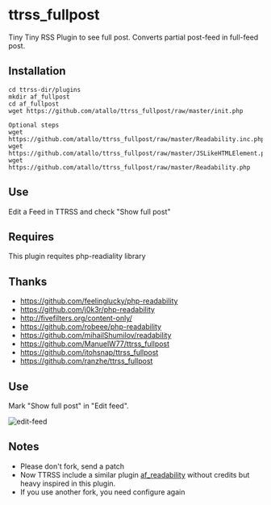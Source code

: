 ttrss_fullpost
==============

Tiny Tiny RSS Plugin to see full post. Converts partial post-feed in full-feed post.

Installation
------------------------

    cd ttrss-dir/plugins
    mkdir af_fullpost
    cd af_fullpost
    wget https://github.com/atallo/ttrss_fullpost/raw/master/init.php

    Optional steps
    wget https://github.com/atallo/ttrss_fullpost/raw/master/Readability.inc.php
    wget https://github.com/atallo/ttrss_fullpost/raw/master/JSLikeHTMLElement.php
    wget https://github.com/atallo/ttrss_fullpost/raw/master/Readability.php

Use
------------------------

Edit a Feed in TTRSS and check "Show full post"

Requires
------------------------

This plugin requites php-readiality library

Thanks
------------------------

* https://github.com/feelinglucky/php-readability
* https://github.com/j0k3r/php-readability
* http://fivefilters.org/content-only/
* https://github.com/robeee/php-readability
* https://github.com/mihailShumilov/readability
* https://github.com/ManuelW77/ttrss_fullpost
* https://github.com/itohsnap/ttrss_fullpost
* https://github.com/ranzhe/ttrss_fullpost


Use
------------------------

Mark "Show full post" in "Edit feed".

![edit-feed](https://cloud.githubusercontent.com/assets/586093/8686502/3af1aa36-2a87-11e5-91bf-b50b621de278.png)

Notes
------------------------

* Please don't fork, send a patch
* Now TTRSS include a similar plugin [af_readability](https://github.com/gothfox/Tiny-Tiny-RSS/tree/master/plugins/af_readability) without credits but heavy inspired in this plugin.
* If you use another fork, you need configure again







